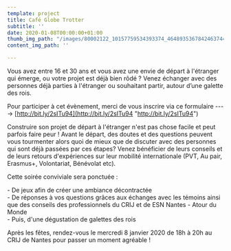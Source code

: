 ```yaml
---
template: project
title: Café Globe Trotter
subtitle: ''
date: 2020-01-08T00:00:00+01:00
thumb_img_path: "/images/80002122_10157759534393374_4648935367842463744_o.jpg"
content_img_path: ''

---
```

Vous avez entre 16 et 30 ans et vous avez une envie de départ à l'étranger qui émerge, ou votre projet est déjà bien rôdé ? Venez échanger avec des personnes déjà parties à l'étranger ou souhaitant partir, autour d’une galette des rois.  
  
Pour participer à cet évènement, merci de vous inscrire via ce formulaire ----> [http://bit.ly/2sITu94](http://bit.ly/2sITu94 "http://bit.ly/2sITu94")  
  
Construire son projet de départ à l'étranger n'est pas chose facile et peut parfois faire peur ! Avant le départ, des doutes et des questions peuvent vous tourmenter alors quoi de mieux que de discuter avec des personnes qui sont déjà passées par ces étapes? Venez bénéficier de leurs conseils et de leurs retours d'expériences sur leur mobilité internationale (PVT, Au pair, Erasmus+, Volontariat, Bénévolat etc).  
  
Cette soirée conviviale sera ponctuée :  
  
\- De jeux afin de créer une ambiance décontractée  
\- De réponses à vos questions grâces aux échanges avec les témoins ainsi que des conseils des professionnels du CRIJ et de ESN Nantes - Atour du Monde   
\- Puis, d'une dégustation de galettes des rois  
  
Après les fêtes, rendez-vous le mercredi 8 janvier 2020 de 18h à 20h au CRIJ de Nantes pour passer un moment agréable !